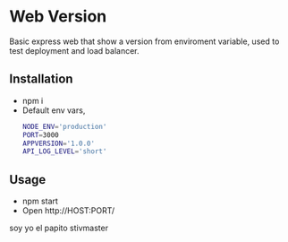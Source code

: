 # Web Version
Basic express web that show a version from enviroment variable, used to test deployment and load balancer.

## Installation
- npm i
- Default env vars,
    ```bash
    NODE_ENV='production'  
    PORT=3000
    APPVERSION='1.0.0'
    API_LOG_LEVEL='short'

## Usage
- npm start
- Open http://HOST:PORT/

soy yo el papito stivmaster
